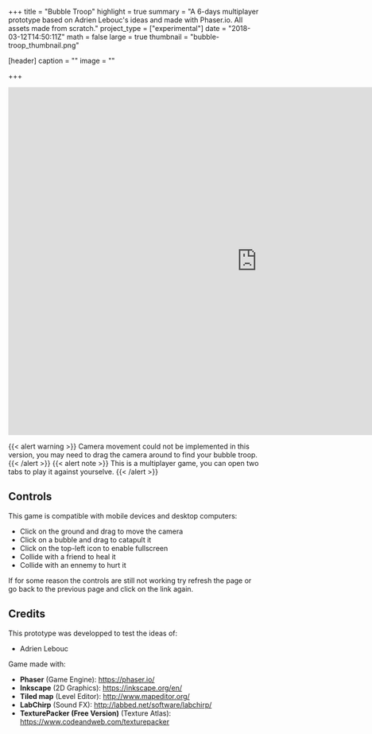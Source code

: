 +++
title = "Bubble Troop"
highlight = true
summary = "A 6-days multiplayer prototype based on Adrien Lebouc's ideas and made with Phaser.io. All assets made from scratch."
project_type = ["experimental"]
date = "2018-03-12T14:50:11Z"
math = false
large = true
thumbnail = "bubble-troop_thumbnail.png"

[header]
  caption = ""
  image = ""

+++

<iframe frameborder="0" src="https://proto-bubble-squad.herokuapp.com" allowfullscreen="" width="1000" height="700">
 <p>Your browser does not support iframes. Please try the game here: https://proto-bubble-squad.herokuapp.com </p>

</iframe>

{{< alert warning >}}
Camera movement could not be implemented in this version, you may need to drag the camera around to find your bubble troop.
{{< /alert >}}
{{< alert note >}}
This is a multiplayer game, you can open two tabs to play it against yourselve.
{{< /alert >}}


## Controls

This game is compatible with mobile devices and desktop computers:

- Click on the ground and drag to move the camera
- Click on a bubble and drag to catapult it
- Click on the top-left icon to enable fullscreen
- Collide with a friend to heal it
- Collide with an ennemy to hurt it

If for some reason the controls are still not working try refresh the page or go back to the previous page and click on the link again.

## Credits

This prototype was developped to test the ideas of:

- Adrien Lebouc

Game made with:

- **Phaser** (Game Engine): https://phaser.io/
- **Inkscape** (2D Graphics): https://inkscape.org/en/ 
- **Tiled map** (Level Editor): http://www.mapeditor.org/
- **LabChirp** (Sound FX): http://labbed.net/software/labchirp/
- **TexturePacker (Free Version)** (Texture Atlas): https://www.codeandweb.com/texturepacker